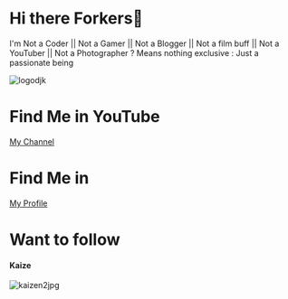 # Hi there Forkers👋

<!--
**Programmer7Zilla/Programmer7Zilla** is a ✨ _special_ ✨ repository because its `README.md` (this file) appears on your GitHub profile.

Here are some ideas to get you started:

- 🔭 I’m currently working on ...
- 🌱 I’m currently learning ...
- 👯 I’m looking to collaborate on ...
- 🤔 I’m looking for help with ...
- 💬 Ask me about ...
- 📫 How to reach me: ...
- 😄 Pronouns: ...
- ⚡ Fun fact: ...
-->



I'm Not a Coder
|| Not a Gamer
|| Not a Blogger
|| Not a film buff
|| Not a YouTuber
|| Not a Photographer
? Means nothing exclusive
: Just a passionate being


![logodjk](https://user-images.githubusercontent.com/50417226/102507774-a2825300-40aa-11eb-8cc9-b4f1a125240e.png)


# Find Me in YouTube
[My Channel](https://www.youtube.com/channel/UC45eLbYIrzNpIVvxpOusfBg)
# Find Me in
[My Profile](https://djkolehd239.myportfolio.com/)

# Want to follow
#### Kaize
![kaizen2jpg](https://user-images.githubusercontent.com/50417226/104616618-82957d80-56b0-11eb-9901-edc738fe6559.jpg)
